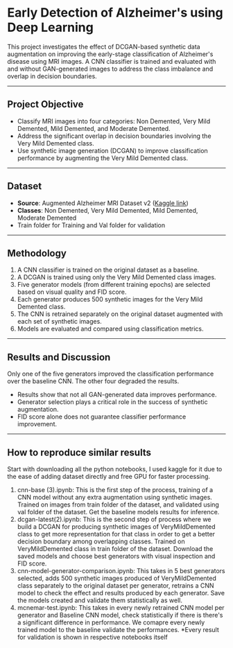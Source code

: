 # Early Detection of Alzheimer's using Deep Learning

This project investigates the effect of DCGAN-based synthetic data augmentation on improving the early-stage classification of Alzheimer's disease using MRI images. A CNN classifier is trained and evaluated with and without GAN-generated images to address the class imbalance and overlap in decision boundaries.

---

## Project Objective

- Classify MRI images into four categories: Non Demented, Very Mild Demented, Mild Demented, and Moderate Demented.
- Address the significant overlap in decision boundaries involving the Very Mild Demented class.
- Use synthetic image generation (DCGAN) to improve classification performance by augmenting the Very Mild Demented class.

---

## Dataset

- **Source**: Augmented Alzheimer MRI Dataset v2 ([Kaggle link](https://www.kaggle.com/datasets/uraninjo/augmented-alzheimer-mri-dataset-v2))
- **Classes**: Non Demented, Very Mild Demented, Mild Demented, Moderate Demented
- Train folder for Training and Val folder for validation

---

## Methodology

1. A CNN classifier is trained on the original dataset as a baseline.
2. A DCGAN is trained using only the Very Mild Demented class images.
3. Five generator models (from different training epochs) are selected based on visual quality and FID score.
4. Each generator produces 500 synthetic images for the Very Mild Demented class.
5. The CNN is retrained separately on the original dataset augmented with each set of synthetic images.
6. Models are evaluated and compared using classification metrics.

---

## Results and Discussion

Only one of the five generators improved the classification performance over the baseline CNN. The other four degraded the results.
- Results show that not all GAN-generated data improves performance.
- Generator selection plays a critical role in the success of synthetic augmentation.
- FID score alone does not guarantee classifier performance improvement.

---

## How to reproduce similar results

Start with downloading all the python notebooks, I used kaggle for it due to the ease of adding dataset directly and free GPU for faster processing.
1. cnn-base (3).ipynb: This is the first step of the process, training of a CNN model without any extra augmentation using synthetic images. Trained on images from train folder of the dataset, and validated using val folder of the dataset. Get the baseline models results for inference.
2. dcgan-latest(2).ipynb: This is the second step of process where we build a DCGAN for producing synthetic images of VeryMildDemented class to get more representation for that class in order to get a better decision boundary among overlapping classes. Trained on VeryMildDemented class in train folder of the dataset. Download the saved models and choose best generators with visual inspection and FID score.
3. cnn-model-generator-comparison.ipynb: This takes in 5 best generators selected, adds 500 synthetic images produced of VeryMildDemented class separately to the original dataset per generator, retrains a CNN model to check the effect and results produced by each generator. Save the models created and validate them statistically as well.
4. mcnemar-test.ipynb: This takes in every newly retrained CNN model per generator and Baseline CNN model, check statistically if there is there's a significant difference in performance. We comapre every newly trained model to the baseline validate the performances.
*Every result for validation is shown in respective notebooks itself
